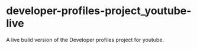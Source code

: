 # developer-profiles-project_youtube-live
A live build version of the Developer profiles project for youtube.
